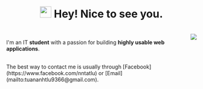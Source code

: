 
<div align="center">
<h1><img src="https://emojis.slackmojis.com/emojis/images/1531849430/4246/blob-sunglasses.gif?1531849430" width="30"/> Hey! Nice to see you.</h1>
</div>

<br>
<a href="#">
<img align="right" src="https://github-readme-stats.vercel.app/api?username=NhamNgocTuanAnh&show_icons=true&theme=default">
</a>

<p> I'm an IT <strong>student</strong> with a passion for building <strong>highly usable web applications</strong>.</p>


<br>
The best way to contact me is usually through [Facebook](https://www.facebook.com/nntatlu) or [Email](mailto:tuananhtlu9366@gmail.com).

  
<!-- [![Top Langs](https://github-readme-stats.vercel.app/api/top-langs/?username=NhamNgocTuanAnh&layout=compact)](https://github.com/NhamNgocTuanAnh/github-readme-stats) -->



<!---
NhamNgocTuanAnh/NhamNgocTuanAnh is a ✨ special ✨ repository because its `README.md` (this file) appears on your GitHub profile.
You can click the Preview link to take a look at your changes.
--->
